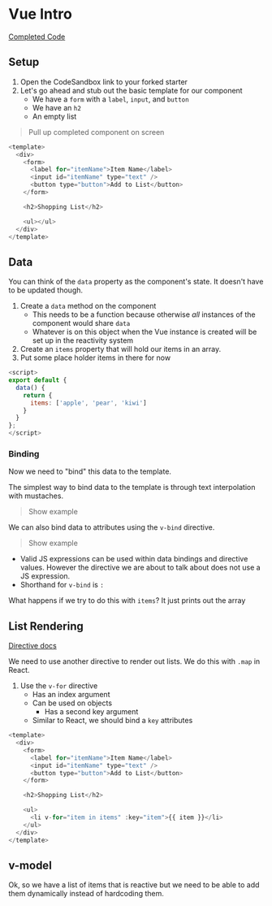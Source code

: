 # Vue Intro

[Completed Code](./code-complete.md)

## Setup

1. Open the CodeSandbox link to your forked starter
2. Let's go ahead and stub out the basic template for our component
   - We have a `form` with a `label`, `input`, and `button`
   - We have an `h2`
   - An empty list

> Pull up completed component on screen

```js
<template>
  <div>
    <form>
      <label for="itemName">Item Name</label>
      <input id="itemName" type="text" />
      <button type="button">Add to List</button>
    </form>

    <h2>Shopping List</h2>

    <ul></ul>
  </div>
</template>
```

## Data

You can think of the `data` property as the component's state. It doesn't have to be updated though.

1. Create a `data` method on the component
   - This needs to be a function because otherwise _all_ instances of the component would share `data`
   - Whatever is on this object when the Vue instance is created will be set up in the reactivity system
2. Create an `items` property that will hold our items in an array.
3. Put some place holder items in there for now

```js
<script>
export default {
  data() {
    return {
      items: ['apple', 'pear', 'kiwi']
    }
  }
};
</script>
```

### Binding

Now we need to "bind" this data to the template.

The simplest way to bind data to the template is through text interpolation with mustaches.

> Show example

We can also bind data to attributes using the `v-bind` directive.

> Show example

- Valid JS expressions can be used within data bindings and directive values. However the directive we are about to talk about does not use a JS expression.
- Shorthand for `v-bind` is `:`

What happens if we try to do this with `items`? It just prints out the array

## List Rendering

[Directive docs](https://v2.vuejs.org/v2/api/#Directives)

We need to use another directive to render out lists. We do this with `.map` in React.

1. Use the `v-for` directive
   - Has an index argument
   - Can be used on objects
     - Has a second key argument
   - Similar to React, we should bind a `key` attributes

```js
<template>
  <div>
    <form>
      <label for="itemName">Item Name</label>
      <input id="itemName" type="text" />
      <button type="button">Add to List</button>
    </form>

    <h2>Shopping List</h2>

    <ul>
      <li v-for="item in items" :key="item">{{ item }}</li>
    </ul>
  </div>
</template>
```

## v-model

Ok, so we have a list of items that is reactive but we need to be able to add them dynamically instead of hardcoding them.

